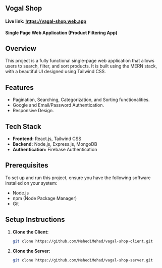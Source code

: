 ## Vogal Shop
#### Live link: https://vagal-shop.web.app
**Single Page Web Application (Product Filtering App)**

## Overview

This project is a fully functional single-page web application that allows users to search, filter, and sort products. It is built using the MERN stack, with a beautiful UI designed using Tailwind CSS.

## Features

- Pagination, Searching, Categorization, and Sorting functionalities.
- Google and Email/Password Authentication.
- Responsive Design.

## Tech Stack

- **Frontend:** React.js, Tailwind CSS
- **Backend:** Node.js, Express.js, MongoDB
- **Authentication:** Firebase Authentication

## Prerequisites

To set up and run this project, ensure you have the following software installed on your system:

- Node.js
- npm (Node Package Manager)
- Git

## Setup Instructions

1. **Clone the Client:**
   ```bash
   git clone https://github.com/MehediMehad/vagal-shop-client.git
   ```
2. **Clone the Server:**
   ```bash
   git clone https://github.com/MehediMehad/vagal-shop-server.git
   ```